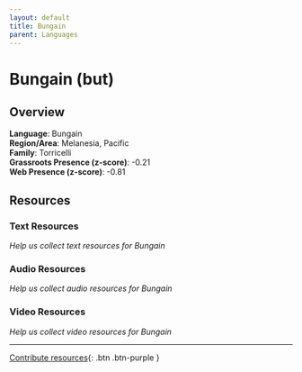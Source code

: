 ```yaml
---
layout: default
title: Bungain
parent: Languages
---
```


# Bungain (but)

## Overview

**Language**: Bungain  
**Region/Area**: Melanesia, Pacific  
**Family**: Torricelli  
**Grassroots Presence (z-score)**: -0.21  
**Web Presence (z-score)**: -0.81  

## Resources

### Text Resources
*Help us collect text resources for Bungain*

### Audio Resources
*Help us collect audio resources for Bungain*

### Video Resources
*Help us collect video resources for Bungain*

---

[Contribute resources](https://forms.office.com/e/1SfLJx3u1r){: .btn .btn-purple }
